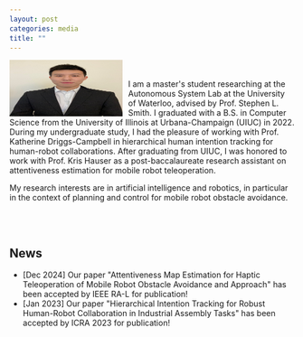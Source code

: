 ```yaml
---
layout: post
categories: media
title: ""
---
```


<img style="float: left; padding-right:10px;" src="profile_pic.jpg" width="200" height="100">

<br/><br/>
I am a master's student researching at the Autonomous System Lab at the University of Waterloo, advised by Prof. Stephen L. Smith. I graduated with a B.S. in Computer Science from the University of Illinois at Urbana-Champaign (UIUC) in 2022. During my undergraduate study, I had the pleasure of working with Prof. Katherine Driggs-Campbell in hierarchical human intention tracking for human-robot collaborations. After graduating from UIUC, I was honored to work with Prof. Kris Hauser as a post-baccalaureate research assistant on attentiveness estimation for mobile robot teleoperation. 

My research interests are in artificial intelligence and robotics, in particular in the context of planning and control for mobile robot obstacle avoidance. 

<br/><br/>
## News
* [Dec 2024] Our paper "Attentiveness Map Estimation for Haptic Teleoperation of Mobile Robot Obstacle Avoidance and Approach" has been accepted by IEEE RA-L for publication!
* [Jan 2023] Our paper "Hierarchical Intention Tracking for Robust Human-Robot Collaboration in Industrial Assembly Tasks" has been accepted by ICRA 2023 for publication!
